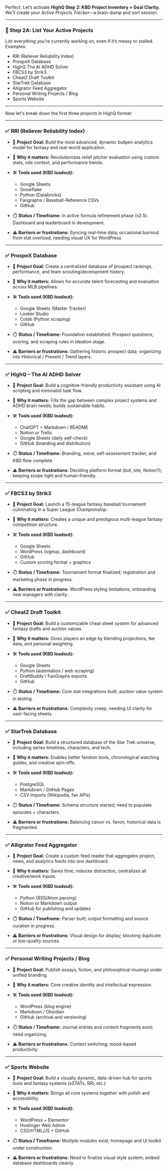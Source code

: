 Perfect. Let’s activate **HighQ Step 2: KBD Project Inventory + Goal Clarity.**
We'll create your *Active Projects Tracker*—a brain-dump and sort session.

---

### 🧠 Step 2A: List Your Active Projects

List everything you're currently working on, even if it’s messy or stalled. Examples:

* RRI (Reliever Reliability Index)
* ProspeX Database
* HighQ  The AI  ADHD Solver
* FBCS3 by Strik3
* CheatZ Draft Toolkit
* StarTrek Database
* Alligrator Feed Aggregator
* Personal Writing Projects / Blog
* Sports Website

---

Now let's break down the first three projects in HighQ format:

---

### ✅ RRI (Reliever Reliability Index)

* 🎯 **Project Goal:** Build the most advanced, dynamic bullpen analytics model for fantasy and real-world application.
* 🧩 **Why it matters:** Revolutionizes relief pitcher evaluation using custom stats, role context, and performance trends.
* 🛠 **Tools used (KBD loadout):**

  * Google Sheets
  * Snowflake
  * Python (Databricks)
  * Fangraphs / Baseball-Reference CSVs
  * GitHub
* ⏱️ **Status / Timeframe:** In active formula refinement phase (v2.5). Dashboard and leaderboard in development.
* ⚠️ **Barriers or frustrations:** Syncing real-time data; occasional burnout from stat overload; needing visual UX for WordPress.

---

### ✅ ProspeX Database

* 🎯 **Project Goal:** Create a centralized database of prospect rankings, performance, and team scouting/development history.
* 🧩 **Why it matters:** Allows for accurate talent forecasting and evaluation across MLB pipelines.
* 🛠 **Tools used (KBD loadout):**

  * Google Sheets (Master Tracker)
  * Looker Studio
  * Colab (Python scraping)
  * GitHub
* ⏱️ **Status / Timeframe:** Foundation established. Prospect questions, scoring, and scraping rules in ideation stage.
* ⚠️ **Barriers or frustrations:** Gathering historic prospect data; organizing into Historical / Present / Trend layers.

---

### ✅ HighQ – The AI ADHD Solver

* 🎯 **Project Goal:** Build a cognitive-friendly productivity assistant using AI scripting and minimalist task flow.
* 🧩 **Why it matters:** Fills the gap between complex project systems and ADHD brain needs; builds sustainable habits.
* 🛠 **Tools used (KBD loadout):**

  * ChatGPT + Markdown / README
  * Notion or Trello
  * Google Sheets (daily self-check)
  * GitHub (branding and distribution)
* ⏱️ **Status / Timeframe:** Branding, voice, self-assessment tracker, and KBD flow complete.
* ⚠️ **Barriers or frustrations:** Deciding platform format (bot, site, Notion?); keeping scope tight and human-friendly.

---

### ✅ FBCS3 by Strik3

* 🎯 **Project Goal:** Launch a 15-league fantasy baseball tournament culminating in a Super League Championship.
* 🧩 **Why it matters:** Creates a unique and prestigious multi-league fantasy competition structure.
* 🛠 **Tools used (KBD loadout):**

  * Google Sheets
  * WordPress (signup, dashboard)
  * GitHub
  * Custom scoring format + graphics
* ⏱️ **Status / Timeframe:** Tournament format finalized; registration and marketing phase in progress.
* ⚠️ **Barriers or frustrations:** WordPress styling limitations; onboarding new managers with clarity.

---

### ✅ CheatZ Draft Toolkit

* 🎯 **Project Goal:** Build a customizable cheat sheet system for advanced fantasy drafts and auction values.
* 🧩 **Why it matters:** Gives players an edge by blending projections, tier data, and personal weighting.
* 🛠 **Tools used (KBD loadout):**

  * Google Sheets
  * Python (automation / web scraping)
  * DraftBuddy / FanGraphs exports
  * GitHub
* ⏱️ **Status / Timeframe:** Core stat integrations built; auction value system in testing.
* ⚠️ **Barriers or frustrations:** Complexity creep; needing UI clarity for user-facing sheets.

---

### ✅ StarTrek Database

* 🎯 **Project Goal:** Build a structured database of the Star Trek universe, including series timelines, characters, and tech.
* 🧩 **Why it matters:** Enables better fandom tools, chronological watching guides, and creative spin-offs.
* 🛠 **Tools used (KBD loadout):**

  * PostgreSQL
  * Markdown / GitHub Pages
  * CSV imports (Wikipedia, fan APIs)
* ⏱️ **Status / Timeframe:** Schema structure started; need to populate episodes + characters.
* ⚠️ **Barriers or frustrations:** Balancing canon vs. fanon; historical data is fragmented.

---

### ✅ Alligrator Feed Aggregator

* 🎯 **Project Goal:** Create a custom feed reader that aggregates project, news, and analytics feeds into one dashboard.
* 🧩 **Why it matters:** Saves time, reduces distraction, centralizes all creative/work inputs.
* 🛠 **Tools used (KBD loadout):**

  * Python (RSS/Atom parsing)
  * Notion or Markdown output
  * GitHub for publishing and updates
* ⏱️ **Status / Timeframe:** Parser built; output formatting and source curation in progress.
* ⚠️ **Barriers or frustrations:** Visual design for display; blocking duplicate or low-quality sources.

---

### ✅ Personal Writing Projects / Blog

* 🎯 **Project Goal:** Publish essays, fiction, and philosophical musings under unified branding.
* 🧩 **Why it matters:** Core creative identity and intellectual expression.
* 🛠 **Tools used (KBD loadout):**

  * WordPress (blog engine)
  * Markdown / Obsidian
  * GitHub (archival and versioning)
* ⏱️ **Status / Timeframe:** Journal entries and content fragments exist; need organizing.
* ⚠️ **Barriers or frustrations:** Context switching; mood-based productivity.

---

### ✅ Sports Website

* 🎯 **Project Goal:** Build a visually dynamic, data-driven hub for sports tools and fantasy systems (xSTATx, RRI, etc.)
* 🧩 **Why it matters:** Brings all core systems together with polish and accessibility.
* 🛠 **Tools used (KBD loadout):**

  * WordPress + Elementor
  * Hostinger Web Admin
  * CSS/HTML/JS + GitHub
* ⏱️ **Status / Timeframe:** Multiple modules exist; homepage and UI toolkit under construction.
* ⚠️ **Barriers or frustrations:** Need to finalize visual style system; embed database dashboards cleanly.
